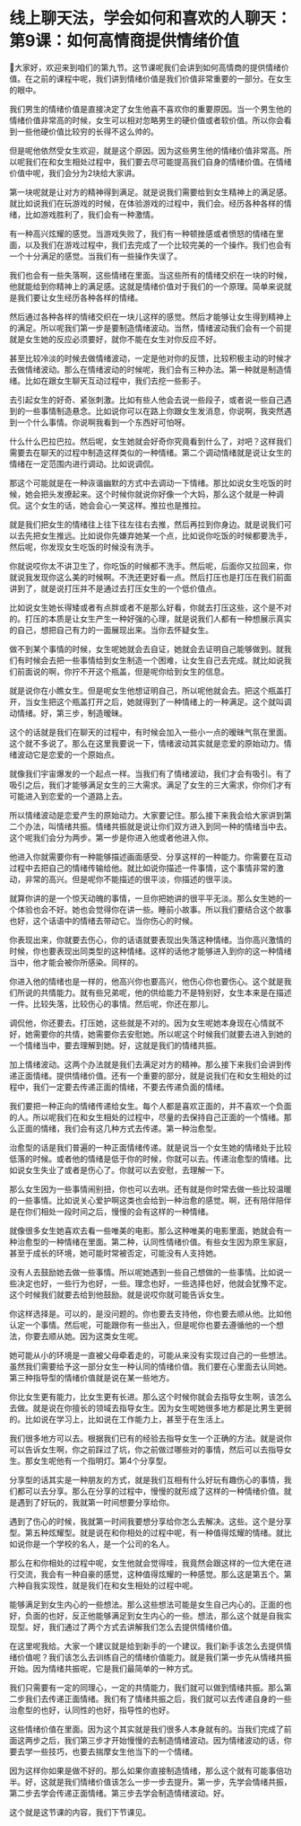 # 线上聊天法，学会如何和喜欢的人聊天：第9课：如何高情商提供情绪价值

🎼大家好，欢迎来到咱们的第九节。这节课呢我们会讲到如何高情商的提供情绪价值。在之前的课程中呢，我们讲到情绪价值是我们价值非常重要的一部分。在女生的眼中。

我们男生的情绪价值是直接决定了女生他喜不喜欢你的重要原因。当一个男生他的情绪价值非常高的时候，女生可以相对忽略男生的硬价值或者软价值。所以你会看到一些他硬价值比较穷的长得不这么帅的。

但是呢他依然受女生欢迎，就是这个原因。因为这些男生他的情绪价值非常高。所以呢我们在和女生相处过程中，我们要去尽可能提高我们自身的情绪价值。在情绪价值中呢，我们会分为2块给大家讲。

第一块呢就是让对方的精神得到满足。就是说我们需要给到女生精神上的满足感。就比如说我们在玩游戏的时候，在体验游戏的过程中，我们会。经历各种各样的情绪，比如游戏胜利了，我们会有一种激情。

有一种高兴炫耀的感觉。当游戏失败了，我们有一种顿挫感或者愤怒的情绪在里面，以及我们在游戏过程中，我们去完成了一个比较完美的一个操作。我们也会有一个十分满足的感觉。当我们有一些操作失误了。

我们也会有一些失落啊，这些情绪在里面。当这些所有的情绪交织在一块的时候，他就能给到你精神上的满足感。这就是情绪价值对于我们的一个原理。简单来说就是我们要让女生经历各种各样的情绪。

然后通过各种各样的情绪交织在一块儿这样的感觉。然后才能够让女生得到精神上的满足。所以呢我们第一步是要制造情绪波动。当然，情绪波动我们会有一个前提就是女生她的反应必须要好，就你不能在女生对你反应不好。

甚至比较冷淡的时候去做情绪波动，一定是他对你的反馈，比较积极主动的时候才去做情绪波动。那么在情绪波动的时候呢，我们会有三种办法。第一种就是制造情绪。比如在跟女生聊天互动过程中，我们去挖一些影子。

去引起女生的好奇、紧张刺激。比如有些人他会去说一些段子，或者说一些自己遇到的一些事情制造悬念。比如说你可以在路上你跟女生发消息，你说啊，我突然遇到一个什么事情。你说啊我看到一个东西好可怕呀。

什么什么巴拉巴拉。然后呢，女生她就会好奇你究竟看到什么了，对吧？这样我们需要去在聊天的过程中制造这样类似的一种情绪。第二个调动情绪就是说让女生的情绪在一定范围内进行调动。比如说调侃。

那这个可能就是在一种诙谐幽默的方式中去调动一下情绪。那比如说女生吃饭的时候，她会把头发撩起来。这个时候你就说你好像一个大妈，那么这个就是一种调侃。这个女生的话，她会会心一笑这样。推拉也是推拉。

就是我们把女生的情绪往上往下往左往右去推，然后再拉到你身边。就是说我们可以去先把女生推远。比如说你先嫌弃她某一个点，比如说你吃饭的时候都要洗手，然后呢，你发现女生吃饭的时候没有洗手。

你就说哎你太不讲卫生了，你吃饭的时候都不洗手。然后呢，后面你又拉回来，你就说我发现你这么美的时候啊。不洗还更好看一点。然后打压也是打压在我们前面讲到了，就是说打压并不是通过去打压女生的一个低价值点。

比如说女生她长得矮或者有点胖或者不是那么好看，你就去打压这些，这个是不对的。打压的本质是让女生产生一种好强的心理，就是说我们人都有一种想展示真实的自己，想把自己有力的一面展现出来。当你去怀疑女生。

做不到某个事情的时候，女生呢她就会去自证，她就会去证明自己能够做到。就我们有时候会去把一些事情给到女生制造一个困难，让女生自己去完成。就比如说我们前面说的啊，你拧不开这个瓶盖，但是呢你给到女生的信息。

就是说你在小瞧女生。但是呢女生他想证明自己，所以呢他就会去。把这个瓶盖打开，当女生把这个瓶盖打开之后，她就得到了一种情绪上的一种满足。这个就叫调动情绪。好，第三步，制造暧昧。

这个的话就是我们在聊天的过程中，有时候会加入一些小一点的暧昧气氛在里面。这个就不多说了。那么在这里我要说一下，情绪波动其实就是恋爱的原始动力。情绪波动它是恋爱的一个原始点。

就像我们宇宙爆发的一个起点一样。当我们有了情绪波动，我们才会有吸引。有了吸引之后，我们才能够满足女生的三大需求。满足了女生的三大需求，你你们才有可能进入到恋爱的一个道路上去。

所以情绪波动是恋爱产生的原始动力。大家要记住。那么接下来我会给大家讲到第二个办法，叫情绪共振。情绪共振就是说让你们双方进入到同一种的情绪当中去。这个呢我们会分为两步。第一步是你进入他或者他进入你。

他进入你就需要你有一种能够描述画面感受、分享这样的一种能力。你需要在互动过程中去把自己的情绪传输给他。就比如说你描述一件事情，这个事情非常的激动，非常的高兴。但是呢你不能描述的很平淡，你描述的很平淡。

就算你讲的是一个惊天动魄的事情，一旦你把她讲的很平平无淡。那么女生她的一个体验也会不好。她也会觉得你在讲一些。睡前小故事。所以我们要结合这个故事也好，这个话语中的情绪去带动它。当你伤心的时候。

你表现出来，你就要去伤心，你的话语就要表现出失落这种情绪。当你高兴激情的时候，你也要表现出同类型的这种情绪。这样的话他才能够进入到你的这一种情绪当中，他才能会被你所感染。同样的。

你进入他的情绪也是一样的，他高兴你也要高兴，他伤心你也要伤心。这个就是我们所说的共情能力。就有些兄弟呢，他的供给能力不是特别好，女生本来是在描述一件。比较失落，比较伤心的事情。然后呢，你还在那儿。

调侃他，你还要去。打压她，这些就是不对的。因为女生呢她本身现在心情就不好，她需要你的共情，她需要你去安慰她。所以呢这个时候我们就要去进入到她的一个情绪当中，要去理解到她。好，这就是我们的情绪共振。

加上情绪波动。这两个办法就是我们去满足对方的精神。那么接下来我们会讲到传递正面情绪。提供情绪价值。还有一个重要的部分，就是说我们在和女生相处的过程中，我们一定要去传递正面的情绪，不要去传递负面的情绪。

我们要把一种正向的情绪传递给女生。每个人都是喜欢正面的，并不喜欢一个负面的人。所以呢我们在和女生相处的过程中，尽量的去保持自己正面的一个情绪。那么正面的情绪，我们会有这几种方式去传递。第一种治愈型。

治愈型的话是我们普遍的一种正面情绪传递。就是说当一个女生她的情绪处于比较低落的时候。或者他的情绪是低于你的时候，你就可以去。传递治愈型的情绪。比如说女生失业了或者是伤心了。你就可以去安慰，去理解一下。

那么女生因为一些事情闹别扭，你也可以去哄。还有就是你时常去做一些比较温暖的一些事情。比如说关心爱护啊这类也会给到一种治愈的感觉。啊，还有陪伴陪伴是在你们相处一段时间之后，慢慢的会有这样的一种情绪。

就像很多女生她喜欢去看一些唯美的电影。那么这种唯美的电影里面，她就会有一种治愈型的一种情绪在里面。第二种，认同性情绪价值。有些女生因为原生家庭，甚至于成长的环境，她可能时常被否定，可能没有人支持她。

没有人去鼓励她去做一些事情。所以呢她遇到一些自己想做的一些事情。比如说一些决定也好，一些行为也好，一些。理念也好，一些选择也好，他就会犹豫不定。这个时候我们就要去给到他鼓励。就是说哎你就可能告诉女生。

你这样选择是。可以的，是没问题的。你也要去支持他，你也要去顺从他。比如他认定一个事情。然后呢，可能跟你有一些出入，但是呢你也要去遵循他的一个想法，你要去顺从她。因为这类女生呢。

她可能从小的环境是一直被父母牵着走的，可能从来没有实现过自己的一些想法。虽然我们需要给予这一部分女生一种认同的情绪价值。我们要在心里面去认同她。第三种指导型的情绪价值就是说在某一些地方。

你比女生更有能力，比女生更有长进。那么这个时候你就会去指导女生啊，该怎么去做。就是说在你擅长的领域去指导女生。因为女生呢她很多地方都是比男生更弱的。比如说在学习上，比如说在工作能力上，甚至于在生活上。

我们很多地方可以去。根据我们已有的经验去指导女生一个正确的方法。就是说你可以告诉女生啊，你之前踩过了坑，你之前做过哪些对的事情，然后可以去指导女生。那女生呢他有一个指明灯。第4个分享型。

分享型的话其实是一种朋友的方式，就是我们互相有什么好玩有趣伤心的事情，我们都可以去分享。那么在分享的过程中，慢慢的就形成了这样的一种情绪价值。就是遇到了好玩的，我就第一时间想要分享给你。

遇到了伤心的时候，我就第一时间我要想分享给你怎么去解决。这些。这个是分享型。第五种炫耀型。就是说在和你相处的过程中呢，有一种值得炫耀的情绪。就比如说你是一个学校的名人，是一个公司的名人。

那么在和你相处的过程中呢，女生他就会觉得哇，我竟然会跟这样的一位大佬在进行交流，我会有一种自豪的感觉，这种值得炫耀的一种感觉。那么这是第五个。第六种自我实现性，就是我们在和女生相处的过程中呢。

能够满足到女生内心的一些想法。那么这些想法可能是女生自己内心的。正面的也好，负面的也好，反正他能够满足到女生内心的一些。想法，那么这个就是自我实现型。好，我们通过了两个方式去讲解我们怎么去提供情绪价值。

在这里呢我给。大家一个建议就是给到新手的一个建议。我们新手该怎么去提供情绪价值呢？我们该怎么去训练自己的情绪价值能力。就是我们第一步先从情绪共振开始。因为情绪共振呢，它是我们最简单的一种方式。

我们只需要有一定的同理心，一定的共情能力，我们就可以做到情绪共振。那么第二步我们去传递正面情绪。我们有了情绪共振之后，我们就可以去传递自身的一些治愈型的也好，认同性的也好，指导性的也好。

这些情绪价值在里面。因为这个其实就是我们很多人本身就有的。当我们完成了前面这两步之后，我们第三步才开始慢慢的去制造情绪波动。因为情绪波动的话，你要去学一些技巧，也要去揣摩女生他当下的一个情绪。

因为这样你如果是做不好的。那么如果你直接制造情绪，那么这个就有可能事倍功半。好，这就是我们情绪价值该怎么一步一步去提升。第一步，先学会情绪共振，第二步去学会传递正面情绪。第三步去学会制造情绪波动。好。

这个就是这节课的内容，我们下节课见。